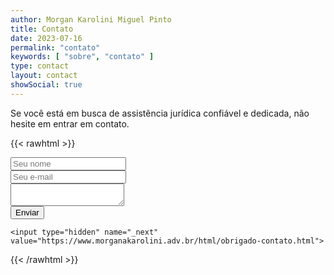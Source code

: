 ```yaml
---
author: Morgan Karolini Miguel Pinto
title: Contato
date: 2023-07-16
permalink: "contato"
keywords: [ "sobre", "contato" ]
type: contact
layout: contact
showSocial: true
---
```


Se você está em busca de assistência jurídica confiável e dedicada, não hesite em entrar em contato.

{{< rawhtml >}}
<form action="https://formsubmit.co/b7162406c9ea66349d42736356df56fc" method="POST">
    <div class="mb-3 pt-0">
        <input
                type="text"
                placeholder="Seu nome"
                name="name"
                class="px-3 py-3 placeholder-gray-400 text-gray-600 relative  rounded text-sm border-0 shadow outline-none focus:outline-none focus:ring w-full"
                required
        />
    </div>
    <div class="mb-3 pt-0">
        <input
                type="email"
                placeholder="Seu e-mail"
                name="email"
                class="px-3 py-3 placeholder-gray-400 text-gray-600 relative bg-white bg-white rounded text-sm border-0 shadow outline-none focus:outline-none focus:ring w-full"
                required
        />
    </div>
    <div class="mb-3 pt-0">
    <textarea
            placeholder="Mensagem"
            name="message"
            class="px-3 py-3 placeholder-gray-400 text-gray-600 relative bg-white bg-white rounded text-sm border-0 shadow outline-none focus:outline-none focus:ring w-full"
            required>
    </textarea>
    </div>
    <div class="mb-3 pt-0">
        <button
                class="bg-blue-500 text-white active:bg-blue-600 font-bold uppercase text-sm px-6 py-3 rounded shadow hover:shadow-lg outline-none focus:outline-none mr-1 mb-1 ease-linear transition-all duration-150"
                type="submit">
            Enviar
        </button>
    </div>

    <input type="hidden" name="_next" value="https://www.morganakarolini.adv.br/html/obrigado-contato.html">
</form>
{{< /rawhtml >}}
